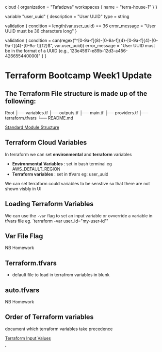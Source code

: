 
cloud {
    organization = "Tafadzwa"
    workspaces {
      name = "terra-house-1"
    }
  }
  
  
  
  variable "user_uuid" {
  description = "User UUID"
  type        = string

  validation {
    condition     = length(var.user_uuid) == 36
    error_message = "User UUID must be 36 characters long"
  }

  validation {
    condition     = can(regex("^[0-9a-f]{8}-[0-9a-f]{4}-[0-9a-f]{4}-[0-9a-f]{4}-[0-9a-f]{12}$", var.user_uuid))
    error_message = "User UUID must be in the format of a UUID (e.g., 123e4567-e89b-12d3-a456-426655440000)"
  }
}


# Terraform Bootcamp Week1 Update

## The Terraform File structure is made up of the following:

  Root
  ├── variables.tf
  ├── outputs.tf
  ├── main.tf
  ├── providers.tf
  ├── terraform.tfvars
  └── README.md


[Standard Module Structure](https://developer.hashicorp.com/terraform/language/modules/develop/structure)


## Terraform Cloud Variables
In terraform we can set **environmental** and **terraform** variables
- **Environmental Variables** : set in bash terminal eg AWS_DEFAULT_REGION
- **Terraform variables**  : set in tfvars eg: user_uuid

We can set terraform could variables to be senstive so that there are not shown visbly in UI 


## Loading Terraform Variables
We can use the `-var` flag to set an input variable or ovverride a variable in tfvars file eg. `terraform -var user_id="my-user-id"'


## Var File Flag
NB Homework

## Terraform.tfvars
- default file to load in terrafrom variables in blunk

## auto.tfvars
NB Homework


## Order of Terraform variables
document which terraform variables take precedence

[Terraform Input Values](https://developer.hashicorp.com/terraform/language/values/variables)



'